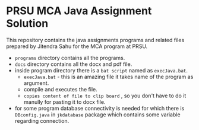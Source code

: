 # PRSU MCA Java Assignment Solution
This repository contains the java assignments programs and related files prepared by Jitendra Sahu for the MCA program at PRSU.
* `programs` directory contains all the programs.
* `docs` directory contains all the docx and pdf file.
* inside program directory there is a `bat script` named as `execJava.bat`.
    - `execJava.bat` - this is an amazing file it takes name of the program as argument.
    - compile and executes the file.
    - `copies content of file to clip board` , so you don't have to do it manully for pasting it to docx file.
* for some program database connectivity is needed for which there is `DBconfig.java` in `jkdatabase` package which contains some variable regarding connection.
